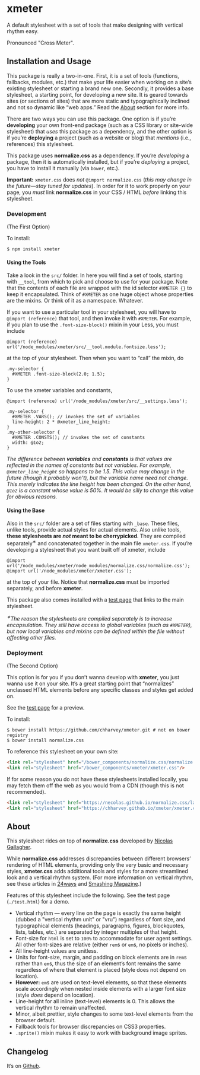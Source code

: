# xmeter
A default stylesheet with a set of tools that make designing with vertical rhythm easy.

Pronounced "Cross Meter".

## Installation and Usage

This package is really a two-in-one. First, it is a set of tools (functions,
fallbacks, modules, etc.) that make your life easier when working on a site’s
existing stylesheet or starting a brand new one. Secondly, it provides a base
stylesheet, a starting point, for developing a new site. It is geared towards
sites (or sections of sites) that are more static and typographically inclined
and not so dynamic like “web apps.”
Read the [About](#about) section for more info.

There are two ways you can use this package. One option is if you’re
**developing** your own front-end package (such as a CSS library or site-wide
stylesheet) that *uses* this package as a dependency, and the other option is
if you’re **deploying** a project (such as a website or blog) that *mentions*
(i.e., references) this stylesheet.

This package uses **normalize.css** as a dependency.
If you’re *developing* a package, then it is automatically installed,
but if you’re *deploying* a project, you have to install it manually (via `bower`, etc.).

**Important:** `xmeter.css` does *not* `@import normalize.css`
(*this may change in the future—stay tuned for updates*).
In order for it to work properly on your page,
you *must* link **normalize.css** in your CSS / HTML *before* linking this stylesheet.

### Development

(The First Option)

To install:

    $ npm install xmeter

#### Using the Tools

Take a look in the `src/` folder. In here you will find a set of tools, starting
with `__tool`, from which to pick and choose to use for your package. Note that
the contents of each file are wrapped with the id selector `#XMETER {}` to keep
it encapsulated. Think of `#XMETER` as one huge object whose properties are
the mixins. Or think of it as a namespace. Whatever.

If you want to use a particular tool in your stylesheet, you will have to
`@import (reference)` that tool, and then invoke it with `#XMETER`. For example,
if you plan to use the `.font-size-block()` mixin in your Less, you must include

```less
@import (reference) url('/node_modules/xmeter/src/__tool.module.fontsize.less');
```

at the top of your stylesheet. Then when you want to “call” the mixin, do

```less
.my-selector {
  #XMETER .font-size-block(2.0; 1.5);
}
```

To use the xmeter variables and constants,

```less
@import (reference) url('/node_modules/xmeter/src/__settings.less');

.my-selector {
  #XMETER .VARS(); // invokes the set of variables
  line-height: 2 * @xmeter_line_height;
}
.my-other-selector {
  #XMETER .CONSTS(); // invokes the set of constants
  width: @1o2;
}
```

<i>The difference between **variables** and **constants** is that values are reflected in
the names of constants but not variables. For example, `@xmeter_line_height` so happens to be 1.5.
This value may change in the future (though it probably won’t), but the variable name need not change.
This merely indicates the line height has been changed.
On the other hand, `@1o2` is a constant whose value is 50%. It would be silly to change this value
for obvious reasons.</i>

#### Using the Base

Also in the `src/` folder are a set of files starting with `_base`. These files,
unlike tools, provide actual styles for actual elements. Also unlike tools, **these
stylesheets are *not* meant to be cherrypicked**. They are compiled separately<sup>&lowast;</sup> and
concatenated together in the main file `xmeter.css`. If you’re developing a
stylesheet that you want built off of xmeter, include

```less
@import url('/node_modules/xmeter/node_modules/normalize.css/normalize.css');
@import url('/node_modules/xmeter/xmeter.css');
```

at the top of  your file. Notice that **normalize.css** must be imported separately,
and before **xmeter**.

This package also comes installed with a [test page](./test.html)
that links to the main stylesheet.

<i><sup>&lowast;</sup>The reason the stylesheets are compiled separately is to increase
encapsulation. They still have access to global variables (such as `#XMETER`),
but now local variables and mixins can be defined within the file without
affecting other files.</i>

### Deployment

(The Second Option)

This option is for you if you don’t wanna develop with **xmeter**, you just
wanna use it on your site. It’s a great starting point that “normalizes”
unclassed HTML elements before any specific classes and styles get added on.

See the [test page](./test.html) for a preview.

To install:

    $ bower install https://github.com/chharvey/xmeter.git # not on bower registry
    $ bower install normalize.css

To reference this stylesheet on your own site:

```html
<link rel="stylesheet" href="/bower_components/normalize.css/normalize.css"/>
<link rel="stylesheet" href="/bower_components/xmeter/xmeter.css"/>
```

If for some reason you do not have these stylesheets installed locally, you may
fetch them off the web as you would from a CDN (though this is not recommended).

```html
<link rel="stylesheet" href="https://necolas.github.io/normalize.css/latest/normalize.css"/>
<link rel="stylesheet" href="https://chharvey.github.io/xmeter/xmeter.css"/>
```

## About

This stylesheet rides on top of **normalize.css** developed by
[Nicolas Gallagher](http://necolas.github.io/normalize.css/).

While **normalize.css** addresses discrepancies between different browsers’
rendering of HTML elements, providing only the very basic and necessary styles,
**xmeter.css** adds additional tools and styles for a more streamlined look and a
vertical rhythm system. (For more information on vertical rhythm, see these articles in
[24ways](http://24ways.org/2006/compose-to-a-vertical-rhythm/) and
[Smashing Magazine](http://www.smashingmagazine.com/2011/03/14/technical-web-typography-guidelines-and-techniques/#tt-rhythm).)

Features of this stylesheet include the following. See the test page (`./test.html`)
for a demo.

- Vertical rhythm &mdash; every line on the page is exactly the same height
  (dubbed a "vertical rhythm unit" or "vru") regardless of font size, and
  typographical elements (headings, paragraphs, figures, blockquotes, lists,
  tables, etc.) are separated by integer multiples of that height.
- Font-size for `html` is set to `100%` to accommodate for user agent settings.
  All other font-sizes are relative (either `rem`s or `em`s, no pixels or inches).
- All line-height values are unitless.
- Units for font-size, margin, and padding on block elements are in `rem`s
  rather than `em`s, thus the size of an element’s font remains the same
  regardless of where that element is placed (style does not depend on location).
- **However:** `em`s are used on text-level elements, so that these elements
  scale accordingly when nested inside elements with a larger font size
  (style *does* depend on location).
- Line-height for all inline (text-level) elements is 0. This allows the
  vertical rhythm to remain unaffected.
- Minor, albeit prettier, style changes to some text-level elements from the browser default.
- Fallback tools for browser discrepancies on CSS3 properties.
- `.sprite()` mixin makes it easy to work with background image sprites.

## Changelog

It’s on [Github](https://github.com/chharvey/xmeter/releases).
